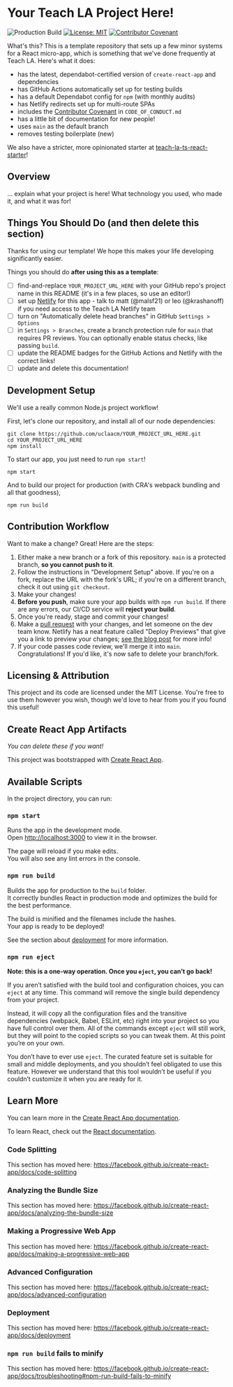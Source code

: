 # Your Teach LA Project Here!

![Production Build](https://github.com/uclaacm/teach-la-react-starter-barebones/workflows/Production%20Build/badge.svg)
[![License: MIT](https://img.shields.io/badge/License-MIT-yellow.svg)](https://opensource.org/licenses/MIT)
[![Contributor Covenant](https://img.shields.io/badge/Contributor%20Covenant-v2.0%20adopted-ff69b4.svg)](CODE_OF_CONDUCT.md)

What's this? This is a template repository that sets up a few minor systems for a React micro-app, which is something that we've done frequently at Teach LA. Here's what it does:

* has the latest, dependabot-certified version of `create-react-app` and dependencies
* has GitHub Actions automatically set up for testing builds
* has a default Dependabot config for `npm` (with monthly audits)
* has Netlify redirects set up for multi-route SPAs
* includes the [Contributor Covenant](https://www.contributor-covenant.org/) in `CODE_OF_CONDUCT.md`
* has a little bit of documentation for new people!
* uses `main` as the default branch
* removes testing boilerplate (new)

We also have a stricter, more opinionated starter at [teach-la-ts-react-starter](https://github.com/uclaacm/teach-la-ts-react-starter)!

## Overview

... explain what your project is here! What technology you used, who made it, and what it was for!

## Things You Should Do (and then delete this section)

Thanks for using our template! We hope this makes your life developing significantly easier.

Things you should do **after using this as a template**:

- [ ] find-and-replace `YOUR_PROJECT_URL_HERE` with your GitHub repo's project name in this README (it's in a few places, so use an editor!)
- [ ] set up [Netlify](https://www.netlify.com/) for this app - talk to matt (@malsf21) or leo (@krashanoff) if you need access to the Teach LA Netlify team
- [ ] turn on "Automatically delete head branches" in GitHub `Settings > Options`
- [ ] in `Settings > Branches`, create a branch protection rule for `main` that requires PR reviews. You can optionally enable status checks, like passing `build`.
- [ ] update the README badges for the GitHub Actions and Netlify with the correct links!
- [ ] update and delete this documentation!

## Development Setup

We'll use a really common Node.js project workflow!

First, let's clone our repository, and install all of our node dependencies:

```
git clone https://github.com/uclaacm/YOUR_PROJECT_URL_HERE.git
cd YOUR_PROJECT_URL_HERE
npm install
```

To start our app, you just need to run `npm start`!

```
npm start
```

And to build our project for production (with CRA's webpack bundling and all that goodness),

```
npm run build
```

## Contribution Workflow

Want to make a change? Great! Here are the steps:

1. Either make a new branch or a fork of this repository. `main` is a protected branch, **so you cannot push to it**.
2. Follow the instructions in "Development Setup" above. If you're on a fork, replace the URL with the fork's URL; if you're on a different branch, check it out using `git checkout`.
3. Make your changes!
4. **Before you push**, make sure your app builds with `npm run build`. If there are any errors, our CI/CD service will **reject your build**.
5. Once you're ready, stage and commit your changes!
6. Make a [pull request](https://github.com/uclaacm/YOUR_PROJECT_URL_HERE/pulls) with your changes, and let someone on the dev team know. Netlify has a neat feature called "Deploy Previews" that give you a link to preview your changes; [see the blog post](https://www.netlify.com/blog/2016/07/20/introducing-deploy-previews-in-netlify/) for more info!
7. If your code passes code review, we'll merge it into `main`. Congratulations! If you'd like, it's now safe to delete your branch/fork.

## Licensing & Attribution

This project and its code are licensed under the MIT License. You're free to use them however you wish, though we'd love to hear from you if you found this useful!

## Create React App Artifacts

*You can delete these if you want!*

This project was bootstrapped with [Create React App](https://github.com/facebook/create-react-app).

## Available Scripts

In the project directory, you can run:

### `npm start`

Runs the app in the development mode.<br />
Open [http://localhost:3000](http://localhost:3000) to view it in the browser.

The page will reload if you make edits.<br />
You will also see any lint errors in the console.

### `npm run build`

Builds the app for production to the `build` folder.<br />
It correctly bundles React in production mode and optimizes the build for the best performance.

The build is minified and the filenames include the hashes.<br />
Your app is ready to be deployed!

See the section about [deployment](https://facebook.github.io/create-react-app/docs/deployment) for more information.

### `npm run eject`

**Note: this is a one-way operation. Once you `eject`, you can’t go back!**

If you aren’t satisfied with the build tool and configuration choices, you can `eject` at any time. This command will remove the single build dependency from your project.

Instead, it will copy all the configuration files and the transitive dependencies (webpack, Babel, ESLint, etc) right into your project so you have full control over them. All of the commands except `eject` will still work, but they will point to the copied scripts so you can tweak them. At this point you’re on your own.

You don’t have to ever use `eject`. The curated feature set is suitable for small and middle deployments, and you shouldn’t feel obligated to use this feature. However we understand that this tool wouldn’t be useful if you couldn’t customize it when you are ready for it.

## Learn More

You can learn more in the [Create React App documentation](https://facebook.github.io/create-react-app/docs/getting-started).

To learn React, check out the [React documentation](https://reactjs.org/).

### Code Splitting

This section has moved here: https://facebook.github.io/create-react-app/docs/code-splitting

### Analyzing the Bundle Size

This section has moved here: https://facebook.github.io/create-react-app/docs/analyzing-the-bundle-size

### Making a Progressive Web App

This section has moved here: https://facebook.github.io/create-react-app/docs/making-a-progressive-web-app

### Advanced Configuration

This section has moved here: https://facebook.github.io/create-react-app/docs/advanced-configuration

### Deployment

This section has moved here: https://facebook.github.io/create-react-app/docs/deployment

### `npm run build` fails to minify

This section has moved here: https://facebook.github.io/create-react-app/docs/troubleshooting#npm-run-build-fails-to-minify
